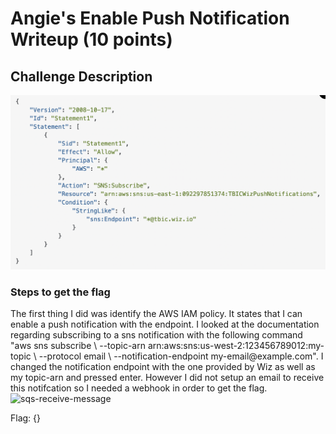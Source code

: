 <h1>Angie's Enable Push Notification Writeup (10 points)</h1>

<h2>Challenge Description</h2>
<p> </p>

<img  width="700" alt="sns-policy" src="https://github.com/angietechcafe/CTFWriteUps/blob/main/The%20Big%20IAM%20Challenge/AWS%20SNS%20IAM%20POLICY.png?raw=true">

<h3>Steps to get the flag</h3>
<p>The first thing I did was identify the AWS IAM policy. It states that I can enable a push notification with the endpoint. I looked at the documentation regarding subscribing to a sns notification with the following command "aws sns subscribe \
    --topic-arn arn:aws:sns:us-west-2:123456789012:my-topic \
    --protocol email \
    --notification-endpoint my-email@example.com". I changed the notification endpoint with the one provided by Wiz as well as my topic-arn and pressed enter. However I did not setup an email to receive this notifcation so I needed a webhook in order to get the flag. 
<img  width="700" alt="sqs-receive-message" src="#">

<p>Flag: {} </p>
